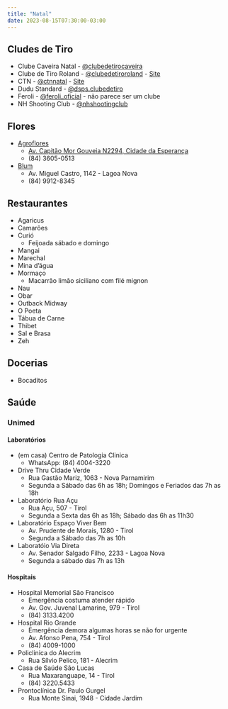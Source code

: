 ```yaml
---
title: "Natal"
date: 2023-08-15T07:30:00-03:00
---
```


## Cludes de Tiro
- Clube Caveira Natal - [@clubedetirocaveira](https://www.instagram.com/clubedetirocaveira/)
- Clube de Tiro Roland - [@clubedetiroroland](https://www.instagram.com/clubedetiroroland/) - [Site](https://clubedetiroroland.com.br/)
- CTN - [@ctnnatal](https://www.instagram.com/ctnnatal/) - [Site](https://ctnnatal.com.br/)
- Dudu Standard - [@dsps.clubedetiro](https://www.instagram.com/dsps.clubedetiro/)
- Feroli - [@feroli_oficial](https://www.instagram.com/feroli_oficial/) - não parece ser um clube
- NH Shooting Club - [@nhshootingclub](https://www.instagram.com/nhshootingclub/)

## Flores
- [Agroflores](https://www.agroflores.com.br/)
	- [Av. Capitão Mor Gouveia N2294, Cidade da Esperança](https://maps.app.goo.gl/heA3XoeLj5dDHAJJ6)
	- (84) 3605-0513
- [Blum](https://universoblum.com/)
	- Av. Miguel Castro, 1142 - Lagoa Nova
	- (84) 9912-8345

## Restaurantes
- Agaricus
- Camarões
- Curió
	- Feijoada sábado e domingo
- Mangai
- Marechal
- Mina d’água
- Mormaço
	- Macarrão limão siciliano com filé mignon
- Nau
- Obar
- Outback Midway
- O Poeta
- Tábua de Carne
- Thibet
- Sal e Brasa
- Zeh

## Docerias
- Bocaditos

## Saúde
### Unimed
#### Laboratórios
- (em casa) Centro de Patologia Clinica
    - WhatsApp: (84) 4004-3220
- Drive Thru Cidade Verde
	- Rua Gastão Mariz, 1063 - Nova Parnamirim
	- Segunda a Sábado das 6h as 18h; Domingos e Feriados das 7h as 18h
- Laboratório Rua Açu
	- Rua Açu, 507 - Tirol
	- Segunda a Sexta das 6h as 18h; Sábado das 6h as 11h30
- Laboratório Espaço Viver Bem
	- Av. Prudente de Morais, 1280 - Tirol
	- Segunda a Sábado das 7h as 10h
- Laboratóio Via Direta
	- Av. Senador Salgado Filho, 2233 - Lagoa Nova
	- Segunda a sábado das 7h as 13h
#### Hospitais
- Hospital Memorial São Francisco
	- Emergência costuma atender rápido
	- Av. Gov. Juvenal Lamarine, 979 - Tirol
	- (84) 3133.4200
- Hospital Rio Grande
	- Emergência demora algumas horas se não for urgente
	- Av. Afonso Pena, 754 - Tirol
	- (84) 4009-1000
- Policlinica do Alecrim
	- Rua Sílvio Pelico, 181 - Alecrim
- Casa de Saúde São Lucas
	- Rua Maxaranguape, 14 - Tirol
	- (84) 3220.5433
- Prontoclínica Dr. Paulo Gurgel
	- Rua Monte Sinai, 1948 - Cidade Jardim